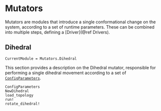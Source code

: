 # Mutators

Mutators are modules that introduce a single conformational change on the system, according to a set of
runtime parameters. These can be combined into multiple steps, defining a [Driver](@ref Drivers).

## Dihedral

```@meta
CurrentModule = Mutators.Dihedral
```

This section provides a description on the Dihedral mutator, responsible for performing a single dihedral
movement according to a set of [`ConfigParameters`](@ref).

```@docs
ConfigParameters
NewDihedral
load_topology
run!
rotate_dihedral!
```
